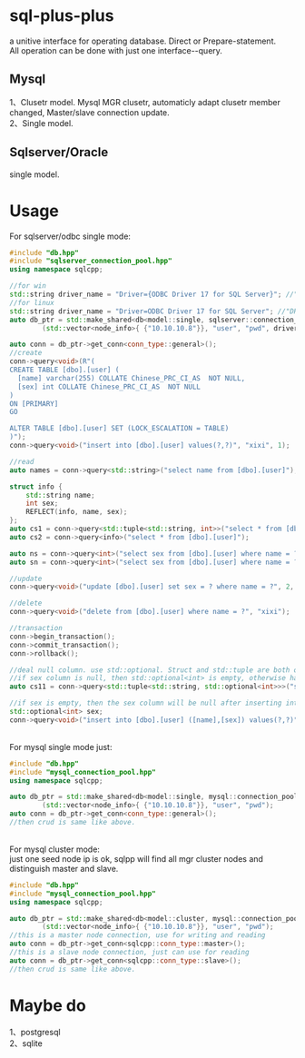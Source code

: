 # sql-plus-plus
a unitive interface for operating database. Direct or Prepare-statement.
</br>All operation can be done with just one interface--query.

## Mysql
1、Clusetr model. Mysql MGR clusetr, automaticly adapt clusetr member changed, Master/slave connection update.
</br>2、Single model.

## Sqlserver/Oracle
single model.

# Usage
For sqlserver/odbc single mode:
```c++
#include "db.hpp"
#include "sqlserver_connection_pool.hpp"
using namespace sqlcpp;

//for win
std::string driver_name = "Driver={ODBC Driver 17 for SQL Server}"; //"DRIVER={SQL Server}"
//for linux
std::string driver_name = "Driver=ODBC Driver 17 for SQL Server"; //"DRIVER={SQL Server}"
auto db_ptr = std::make_shared<db<model::single, sqlserver::connection_pool>>
		(std::vector<node_info>{ {"10.10.10.8"}}, "user", "pwd", driver_name);

auto conn = db_ptr->get_conn<conn_type::general>();
//create
conn->query<void>(R"(
CREATE TABLE [dbo].[user] (
  [name] varchar(255) COLLATE Chinese_PRC_CI_AS  NOT NULL,
  [sex] int COLLATE Chinese_PRC_CI_AS  NOT NULL
)  
ON [PRIMARY]
GO

ALTER TABLE [dbo].[user] SET (LOCK_ESCALATION = TABLE)
)");
conn->query<void>("insert into [dbo].[user] values(?,?)", "xixi", 1);

//read
auto names = conn->query<std::string>("select name from [dbo].[user]");

struct info {
	std::string name;
	int sex;
	REFLECT(info, name, sex);
};
auto cs1 = conn->query<std::tuple<std::string, int>>("select * from [dbo].[user]");
auto cs2 = conn->query<info>("select * from [dbo].[user]");

auto ns = conn->query<int>("select sex from [dbo].[user] where name = ?", "xixi");
auto sn = conn->query<int>("select sex from [dbo].[user] where name = ? and sex = ?", "xixi", 1);

//update
conn->query<void>("update [dbo].[user] set sex = ? where name = ?", 2, "xixi");

//delete
conn->query<void>("delete from [dbo].[user] where name = ?", "xixi");

//transaction
conn->begin_transaction();
conn->commit_transaction();
conn->rollback();

//deal null column. use std::optional. Struct and std::tuple are both ok.
//if sex column is null, then std::optional<int> is empty, otherwise has value
auto cs11 = conn->query<std::tuple<std::string, std::optional<int>>>("select * from [dbo].[user]");

//if sex is empty, then the sex column will be null after inserting into
std::optional<int> sex;
conn->query<void>("insert into [dbo].[user] ([name],[sex]) values(?,?)", "xixi", sex);
```
</br>For mysql single mode just:

```c++
#include "db.hpp"
#include "mysql_connection_pool.hpp"
using namespace sqlcpp;

auto db_ptr = std::make_shared<db<model::single, mysql::connection_pool>>
		(std::vector<node_info>{ {"10.10.10.8"}}, "user", "pwd");
auto conn = db_ptr->get_conn<conn_type::general>();
//then crud is same like above.
```

</br>For mysql cluster mode:
</br>just one seed node ip is ok, sqlpp will find all mgr cluster nodes and distinguish master and slave.

```c++
#include "db.hpp"
#include "mysql_connection_pool.hpp"
using namespace sqlcpp;

auto db_ptr = std::make_shared<db<model::cluster, mysql::connection_pool>>
        (std::vector<node_info>{ {"10.10.10.8"}}, "user", "pwd");
//this is a master node connection, use for writing and reading
auto conn = db_ptr->get_conn<sqlcpp::conn_type::master>();
//this is a slave node connection, just can use for reading
auto conn = db_ptr->get_conn<sqlcpp::conn_type::slave>(); 
//then crud is same like above.
```

# Maybe do
1、postgresql
</br>2、sqlite

